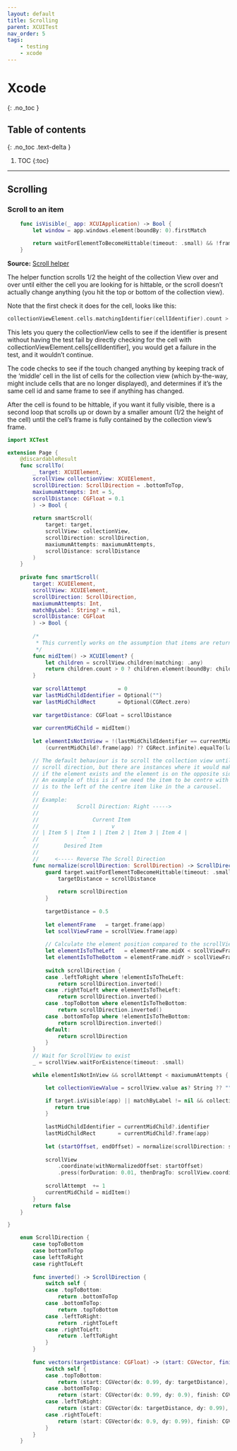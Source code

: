 ```yaml
---
layout: default
title: Scrolling
parent: XCUITest
nav_order: 5
tags: 
    - testing
    - xcode
---
```


# Xcode
{: .no_toc }

## Table of contents
{: .no_toc .text-delta }

1. TOC
{:toc}

---

## Scrolling

### Scroll to an item
```swift
    func isVisible(_ app: XCUIApplication) -> Bool {
        let window = app.windows.element(boundBy: 0).firstMatch

        return waitForElementToBecomeHittable(timeout: .small) && !frame(app).isEmpty && window.frame(app).contains(frame(app))
    }
```

**Source:** [Scroll helper](http://averagepro.com/2016/02/12/more-xctest-ut-testing-a-helper-function-to-scroll-to-a-cell-in-a-uicollectionview/)

The helper function scrolls 1/2 the height of the collection View over and over until either the cell you are looking for is hittable, or the scroll doesn’t actually change anything (you hit the top or bottom of the collection view).

Note that the first check it does for the cell, looks like this:

```swift 
collectionViewElement.cells.matchingIdentifier(cellIdentifier).count > 0
```

This lets you query the collectionView cells to see if the identifier is present without having the test fail by directly checking for the cell with collectionViewElement.cells[cellIdentifier], you would get a failure in the test, and it wouldn’t continue.

The code checks to see if the touch changed anything by keeping track of the ‘middle’ cell in the list of cells for the collection view (which by-the-way, might include cells that are no longer displayed), and determines if it’s the same cell id and same frame to see if anything has changed.

After the cell is found to be hittable, if you want it fully visible, there is a second loop that scrolls up or down by a smaller amount (1/2 the height of the cell) until the cell’s frame is fully contained by the collection view’s frame.



```swift
import XCTest

extension Page {
    @discardableResult
    func scrollTo(
        _ target: XCUIElement,
        scrollView collectionView: XCUIElement,
        scrollDirection: ScrollDirection = .bottomToTop,
        maxiumumAttempts: Int = 5,
        scrollDistance: CGFloat = 0.1
        ) -> Bool {
        
        return smartScroll(
            target: target,
            scrollView: collectionView,
            scrollDirection: scrollDirection,
            maxiumumAttempts: maxiumumAttempts,
            scrollDistance: scrollDistance
        )
    }
    
    private func smartScroll(
        target: XCUIElement,
        scrollView: XCUIElement,
        scrollDirection: ScrollDirection,
        maxiumumAttempts: Int,
        matchByLabel: String? = nil,
        scrollDistance: CGFloat
        ) -> Bool {
        
        /*
         * This currently works on the assumption that items are returned left to right and top to bottom.
         */
        func midItem() -> XCUIElement? {
            let children = scrollView.children(matching: .any)
            return children.count > 0 ? children.element(boundBy: children.count / 2) : nil
        }
        
        var scrollAttempt          = 0
        var lastMidChildIdentifier = Optional("")
        var lastMidChildRect       = Optional(CGRect.zero)
        
        var targetDistance: CGFloat = scrollDistance
        
        var currentMidChild = midItem()
        
        let elementIsNotInView = !(lastMidChildIdentifier == currentMidChild?.identifier &&
            (currentMidChild?.frame(app) ?? CGRect.infinite).equalTo(lastMidChildRect ?? CGRect.zero))

        // The default behaviour is to scroll the collection view until the element exits using the defined
        // scroll direction, but there are instances where it would make sense to reverse the scroll direction
        // if the element exists and the element is on the opposite side of the scroll direction.
        // An example of this is if we need the item to be centre with in the collection view but the item
        // is to the left of the centre item like in the a carousel.
        //
        // Example:
        //            Scroll Direction: Right ----->
        //
        //                 Current Item
        //                       v
        // | Item 5 | Item 1 | Item 2 | Item 3 | Item 4 |
        //              ^
        //        Desired Item
        //
        //     <----- Reverse The Scroll Direction
        func normalize(scrollDirection: ScrollDirection) -> ScrollDirection {
            guard target.waitForElementToBecomeHittable(timeout: .small) else {
                targetDistance = scrollDistance
                
                return scrollDirection
            }
            
            targetDistance = 0.5
            
            let elementFrame   = target.frame(app)
            let scollViewFrame = scrollView.frame(app)
            
            // Calculate the element position compared to the scrollView
            let elementIsToTheLeft   = elementFrame.midX < scollViewFrame.midX
            let elementIsToTheBottom = elementFrame.midY > scollViewFrame.midY
            
            switch scrollDirection {
            case .leftToRight where !elementIsToTheLeft:
                return scrollDirection.inverted()
            case .rightToLeft where elementIsToTheLeft:
                return scrollDirection.inverted()
            case .topToBottom where elementIsToTheBottom:
                return scrollDirection.inverted()
            case .bottomToTop where !elementIsToTheBottom:
                return scrollDirection.inverted()
            default:
                return scrollDirection
            }
        }
        // Wait for ScrollView to exist
        _ = scrollView.waitForExistence(timeout: .small)

        while elementIsNotInView && scrollAttempt < maxiumumAttempts {

            let collectionViewValue = scrollView.value as? String ?? ""

            if target.isVisible(app) || matchByLabel != nil && collectionViewValue == matchByLabel {
               return true
            }
            
            lastMidChildIdentifier = currentMidChild?.identifier
            lastMidChildRect       = currentMidChild?.frame(app)
            
            let (startOffset, endOffset) = normalize(scrollDirection: scrollDirection).vectors(targetDistance: targetDistance)
            
            scrollView
                .coordinate(withNormalizedOffset: startOffset)
                .press(forDuration: 0.01, thenDragTo: scrollView.coordinate(withNormalizedOffset: endOffset))
            
            scrollAttempt  += 1
            currentMidChild = midItem()
        }
        return false
    }

}
```

```swift
    enum ScrollDirection {
        case topToBottom
        case bottomToTop
        case leftToRight
        case rightToLeft
        
        func inverted() -> ScrollDirection {
            switch self {
            case .topToBottom:
                return .bottomToTop
            case .bottomToTop:
                return .topToBottom
            case .leftToRight:
                return .rightToLeft
            case .rightToLeft:
                return .leftToRight
            }
        }
        
        func vectors(targetDistance: CGFloat) -> (start: CGVector, finish: CGVector) {
            switch self {
            case .topToBottom:
                return (start: CGVector(dx: 0.99, dy: targetDistance), finish: CGVector(dx: 0.99, dy: 0.9))
            case .bottomToTop:
                return (start: CGVector(dx: 0.99, dy: 0.9), finish: CGVector(dx: 0.99, dy: targetDistance))
            case .leftToRight:
                return (start: CGVector(dx: targetDistance, dy: 0.99), finish: CGVector(dx: 0.9, dy: 0.99))
            case .rightToLeft:
                return (start: CGVector(dx: 0.9, dy: 0.99), finish: CGVector(dx: targetDistance, dy: 0.99))
            }
        }
    }
```
